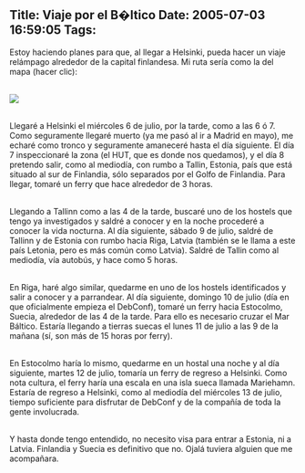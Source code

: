 Title: Viaje por el B�ltico
Date: 2005-07-03 16:59:05
Tags: 
---
<p>Estoy haciendo planes para que, al llegar a Helsinki, pueda hacer un
viaje relámpago alrededor de la capital finlandesa. Mi ruta sería como
la del mapa (hacer clic):<br/><br/></p>
<a target="_blank" href="http://www.damog.net/files/misc/baltic-trip.png"><img vspace="0" hspace="0" border="0" src="http://www.damog.net/files/misc/baltic-trip-mini.png"/></a><br/><br/><p>

Llegaré a Helsinki el miércoles 6 de julio, por la tarde, como a las 6
ó 7. Como seguramente llegaré muerto (ya me pasó al ir a Madrid en
mayo), me echaré como tronco y seguramente amaneceré hasta el día
siguiente. El día 7 inspeccionaré la zona (el HUT, que es donde nos
quedamos), y el día 8 pretendo salir, como al mediodía, con rumbo a
Tallin, Estonia, país que está situado al sur de Finlandia, sólo
separados por el Golfo de Finlandia. Para llegar, tomaré un ferry que
hace alrededor de 3 horas.<br/><br/>

Llegando a Tallinn como a las 4 de la tarde, buscaré uno de los hostels
que tengo ya investigados y saldré a conocer y en la noche procederé a
conocer la vida nocturna. Al día siguiente, sábado 9 de julio, saldré
de Tallinn y de Estonia con rumbo hacia Riga, Latvia (también se le
llama a este país Letonia, pero es más común como Latvia). Saldré de
Tallin como al mediodía, vía autobús, y hace como 5 horas.<br/><br/>

En Riga, haré algo similar, quedarme en uno de los hostels
identificados y salir a conocer y a parrandear. Al día siguiente,
domingo 10 de julio (día en que oficialmente empieza el DebConf),
tomaré un ferry hacia Estocolmo, Suecia, alrededor de las 4 de la
tarde. Para ello es necesario cruzar el Mar Báltico. Estaría llegando a
tierras suecas el lunes 11 de julio a las 9 de la mañana (sí, son más
de 15 horas por ferry).<br/><br/>

En Estocolmo haría lo mismo, quedarme en un hostal una noche y al día
siguiente, martes 12 de julio, tomaría un ferry de regreso a Helsinki.
Como nota cultura, el ferry haría una escala en una isla sueca llamada
Mariehamn. Estaría de regreso a Helsinki, como al mediodía del
miércoles 13 de julio, tiempo suficiente para disfrutar de DebConf y de
la compañía de toda la gente involucrada.<br/><br/>

Y hasta donde tengo entendido, no necesito visa para entrar a Estonia,
ni a Latvia. Finlandia y Suecia es definitivo que no. Ojalá tuviera
alguien que me acompañara.<br/><br/><br/><br/></p>
